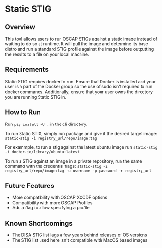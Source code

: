 # Static STIG

## Overview

This tool allows users to run OSCAP STIGs against a static image instead of waiting to do so at runtime. It will pull the image and determine its base distro and run a standard STIG profile against the image before outputting the results to a file on your local machine.

## Requirements

Static STIG requires docker to run. Ensure that Docker is installed and your user is a part of the Docker group so the use of sudo isn't required to run docker commands. Additionally, ensure that your user owns the directory you are running Static STIG in.

## How to Run

Run `pip install -U .` in the cli directory.

To run Static STIG, simply run package and give it the desired target image: `static-stig -i registry_url/repo/image:tag`

For exammple, to run a stig against the latest ubuntu image run `static-stig -i docker.io/library/ubuntu:latest`

To run a STIG against an image in a private repository, run the same command with the credential flags: `static-stig -i registry_url/repo/image:tag -u username -p password -r registry_url`

## Future Features

- More compatibility with OSCAP XCCDF options
- Compatibility with more OSCAP Profiles
- Add a flag to allow specifying a profile

## Known Shortcomings

- The DISA STIG list lags a few years behind releases of OS versions
- The STIG list used here isn't compatible with MacOS based images